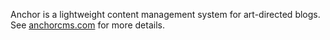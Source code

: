 Anchor is a lightweight content management system for art-directed blogs.
See <a href="http://anchorcms.com">anchorcms.com</a> for more details.
